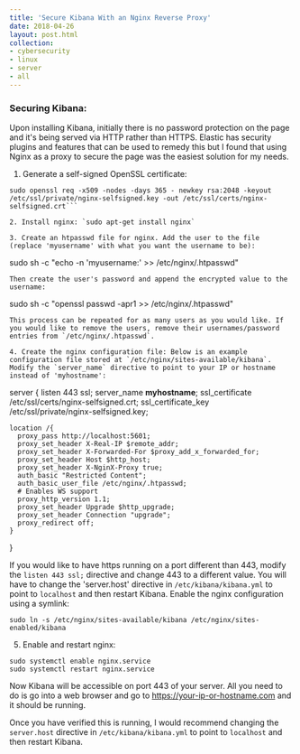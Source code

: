 ```yaml
---
title: 'Secure Kibana With an Nginx Reverse Proxy' 
date: 2018-04-26
layout: post.html
collection: 
- cybersecurity 
- linux 
- server
- all 
---
```

### Securing Kibana: 
Upon installing Kibana, initially there is no password protection on the page and it's being served via HTTP rather than HTTPS. Elastic has security plugins and features that can be used to remedy this but I found that using Nginx as a proxy to secure the page was the easiest solution for my needs. 
1. Generate a self-signed OpenSSL certificate: 
```
sudo openssl req -x509 -nodes -days 365 - newkey rsa:2048 -keyout /etc/ssl/private/nginx-selfsigned.key -out /etc/ssl/certs/nginx-selfsigned.crt```
 
2. Install nginx: `sudo apt-get install nginx` 

3. Create an htpasswd file for nginx. Add the user to the file (replace 'myusername' with what you want the username to be): 
```
sudo sh -c "echo -n 'myusername:' >> /etc/nginx/.htpasswd"
``` 
Then create the user's password and append the encrypted value to the username: 
```
sudo sh -c "openssl passwd -apr1 >> /etc/nginx/.htpasswd"
```
This process can be repeated for as many users as you would like. If you would like to remove the users, remove their usernames/password entries from `/etc/nginx/.htpasswd`. 

4. Create the nginx configuration file: Below is an example configuration file stored at `/etc/nginx/sites-available/kibana`. Modify the `server_name` directive to point to your IP or hostname instead of 'myhostname': 
```
server { 
    listen 443 ssl; 
    server_name **myhostname**; 
    ssl_certificate /etc/ssl/certs/nginx-selfsigned.crt;
    ssl_certificate_key /etc/ssl/private/nginx-selfsigned.key; 

    location /{ 
      proxy_pass http://localhost:5601; 
      proxy_set_header X-Real-IP $remote_addr;
      proxy_set_header X-Forwarded-For $proxy_add_x_forwarded_for; 
      proxy_set_header Host $http_host; 
      proxy_set_header X-NginX-Proxy true; 
      auth_basic "Restricted Content"; 
      auth_basic_user_file /etc/nginx/.htpasswd; 
      # Enables WS support
      proxy_http_version 1.1; 
      proxy_set_header Upgrade $http_upgrade;
      proxy_set_header Connection "upgrade"; 
      proxy_redirect off; 
    } 
} 

If you would like to have https running on a port different than 443, modify the `listen 443 ssl;` directive and change 443 to a different value. You will have to change the 'server.host' directive in `/etc/kibana/kibana.yml` to point to `localhost` and then restart Kibana. Enable the nginx configuration using a symlink:
```
sudo ln -s /etc/nginx/sites-available/kibana /etc/nginx/sites-enabled/kibana 
```

5. Enable and restart nginx: 
```
sudo systemctl enable nginx.service 
sudo systemctl restart nginx.service 
```

Now Kibana will be accessible on port 443 of your server. All you need to do is go into a web browser and go to https://your-ip-or-hostname.com and it should be running. 

Once you have verified this is running, I would recommend changing the `server.host` directive in `/etc/kibana/kibana.yml` to point to `localhost` and then restart Kibana.
